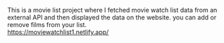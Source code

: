 This is a movie list project where I fetched movie watch list data from an external API and then displayed the data on the website. you can add or remove films from your list.  
       https://moviewatchlist1.netlify.app/     
  
